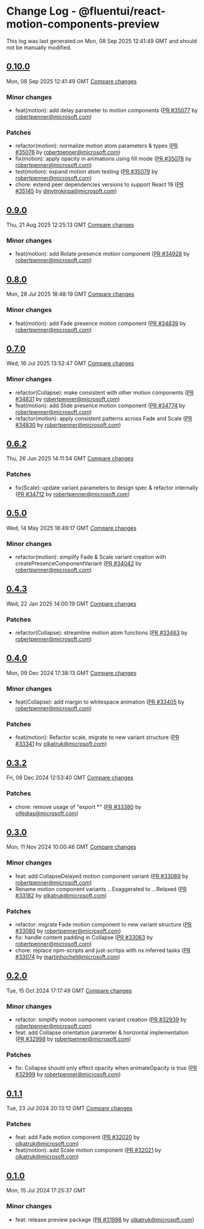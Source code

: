 # Change Log - @fluentui/react-motion-components-preview

This log was last generated on Mon, 08 Sep 2025 12:41:49 GMT and should not be manually modified.

<!-- Start content -->

## [0.10.0](https://github.com/microsoft/fluentui/tree/@fluentui/react-motion-components-preview_v0.10.0)

Mon, 08 Sep 2025 12:41:49 GMT 
[Compare changes](https://github.com/microsoft/fluentui/compare/@fluentui/react-motion-components-preview_v0.9.0..@fluentui/react-motion-components-preview_v0.10.0)

### Minor changes

- feat(motion): add delay parameter to motion components ([PR #35077](https://github.com/microsoft/fluentui/pull/35077) by robertpenner@microsoft.com)

### Patches

- refactor(motion): normalize motion atom parameters & types ([PR #35076](https://github.com/microsoft/fluentui/pull/35076) by robertpenner@microsoft.com)
- fix(motion): apply opacity in animations using fill mode ([PR #35078](https://github.com/microsoft/fluentui/pull/35078) by robertpenner@microsoft.com)
- test(motion): expand motion atom testing ([PR #35079](https://github.com/microsoft/fluentui/pull/35079) by robertpenner@microsoft.com)
- chore: extend peer dependencies versions to support React 19 ([PR #35145](https://github.com/microsoft/fluentui/pull/35145) by dmytrokirpa@microsoft.com)

## [0.9.0](https://github.com/microsoft/fluentui/tree/@fluentui/react-motion-components-preview_v0.9.0)

Thu, 21 Aug 2025 12:25:13 GMT 
[Compare changes](https://github.com/microsoft/fluentui/compare/@fluentui/react-motion-components-preview_v0.8.1..@fluentui/react-motion-components-preview_v0.9.0)

### Minor changes

- feat(motion): add Rotate presence motion component ([PR #34928](https://github.com/microsoft/fluentui/pull/34928) by robertpenner@microsoft.com)

## [0.8.0](https://github.com/microsoft/fluentui/tree/@fluentui/react-motion-components-preview_v0.8.0)

Mon, 28 Jul 2025 18:48:19 GMT 
[Compare changes](https://github.com/microsoft/fluentui/compare/@fluentui/react-motion-components-preview_v0.7.0..@fluentui/react-motion-components-preview_v0.8.0)

### Minor changes

- feat(motion): add Fade presence motion component ([PR #34839](https://github.com/microsoft/fluentui/pull/34839) by robertpenner@microsoft.com)

## [0.7.0](https://github.com/microsoft/fluentui/tree/@fluentui/react-motion-components-preview_v0.7.0)

Wed, 16 Jul 2025 13:52:47 GMT 
[Compare changes](https://github.com/microsoft/fluentui/compare/@fluentui/react-motion-components-preview_v0.6.2..@fluentui/react-motion-components-preview_v0.7.0)

### Minor changes

- refactor(Collapse): make consistent with other motion components ([PR #34831](https://github.com/microsoft/fluentui/pull/34831) by robertpenner@microsoft.com)
- feat(motion): add Slide presence motion component ([PR #34774](https://github.com/microsoft/fluentui/pull/34774) by robertpenner@microsoft.com)
- refactor(motion): apply consistent patterns across Fade and Scale ([PR #34830](https://github.com/microsoft/fluentui/pull/34830) by robertpenner@microsoft.com)

## [0.6.2](https://github.com/microsoft/fluentui/tree/@fluentui/react-motion-components-preview_v0.6.2)

Thu, 26 Jun 2025 14:11:54 GMT 
[Compare changes](https://github.com/microsoft/fluentui/compare/@fluentui/react-motion-components-preview_v0.5.0..@fluentui/react-motion-components-preview_v0.6.2)

### Patches

- fix(Scale): update variant parameters to design spec & refactor internally ([PR #34712](https://github.com/microsoft/fluentui/pull/34712) by robertpenner@microsoft.com)

## [0.5.0](https://github.com/microsoft/fluentui/tree/@fluentui/react-motion-components-preview_v0.5.0)

Wed, 14 May 2025 18:49:17 GMT 
[Compare changes](https://github.com/microsoft/fluentui/compare/@fluentui/react-motion-components-preview_v0.4.3..@fluentui/react-motion-components-preview_v0.5.0)

### Minor changes

- refactor(motion): simplify Fade & Scale variant creation with createPresenceComponentVariant ([PR #34042](https://github.com/microsoft/fluentui/pull/34042) by robertpenner@microsoft.com)

## [0.4.3](https://github.com/microsoft/fluentui/tree/@fluentui/react-motion-components-preview_v0.4.3)

Wed, 22 Jan 2025 14:00:19 GMT 
[Compare changes](https://github.com/microsoft/fluentui/compare/@fluentui/react-motion-components-preview_v0.4.0..@fluentui/react-motion-components-preview_v0.4.3)

### Patches

- refactor(Collapse): streamline motion atom functions ([PR #33463](https://github.com/microsoft/fluentui/pull/33463) by robertpenner@microsoft.com)

## [0.4.0](https://github.com/microsoft/fluentui/tree/@fluentui/react-motion-components-preview_v0.4.0)

Mon, 09 Dec 2024 17:38:13 GMT 
[Compare changes](https://github.com/microsoft/fluentui/compare/@fluentui/react-motion-components-preview_v0.3.2..@fluentui/react-motion-components-preview_v0.4.0)

### Minor changes

- feat(Collapse): add margin to whitespace animation ([PR #33405](https://github.com/microsoft/fluentui/pull/33405) by robertpenner@microsoft.com)

### Patches

- feat(motion): Refactor scale, migrate to new variant structure ([PR #33341](https://github.com/microsoft/fluentui/pull/33341) by olkatruk@microsoft.com)

## [0.3.2](https://github.com/microsoft/fluentui/tree/@fluentui/react-motion-components-preview_v0.3.2)

Fri, 06 Dec 2024 12:53:40 GMT 
[Compare changes](https://github.com/microsoft/fluentui/compare/@fluentui/react-motion-components-preview_v0.3.0..@fluentui/react-motion-components-preview_v0.3.2)

### Patches

- chore: remove usage of "export *"  ([PR #33380](https://github.com/microsoft/fluentui/pull/33380) by olfedias@microsoft.com)

## [0.3.0](https://github.com/microsoft/fluentui/tree/@fluentui/react-motion-components-preview_v0.3.0)

Mon, 11 Nov 2024 10:00:46 GMT 
[Compare changes](https://github.com/microsoft/fluentui/compare/@fluentui/react-motion-components-preview_v0.2.0..@fluentui/react-motion-components-preview_v0.3.0)

### Minor changes

- feat: add CollapseDelayed motion component variant ([PR #33069](https://github.com/microsoft/fluentui/pull/33069) by robertpenner@microsoft.com)
- Rename motion component variants ...Exaggerated to ...Relaxed ([PR #33182](https://github.com/microsoft/fluentui/pull/33182) by olkatruk@microsoft.com)

### Patches

- refactor: migrate Fade motion component to new variant structure ([PR #33080](https://github.com/microsoft/fluentui/pull/33080) by robertpenner@microsoft.com)
- fix: handle content padding in Collapse ([PR #33063](https://github.com/microsoft/fluentui/pull/33063) by robertpenner@microsoft.com)
- chore: replace npm-scripts and just-scrtips with nx inferred tasks ([PR #33074](https://github.com/microsoft/fluentui/pull/33074) by martinhochel@microsoft.com)

## [0.2.0](https://github.com/microsoft/fluentui/tree/@fluentui/react-motion-components-preview_v0.2.0)

Tue, 15 Oct 2024 17:17:49 GMT 
[Compare changes](https://github.com/microsoft/fluentui/compare/@fluentui/react-motion-components-preview_v0.1.1..@fluentui/react-motion-components-preview_v0.2.0)

### Minor changes

- refactor: simplify motion component variant creation ([PR #32939](https://github.com/microsoft/fluentui/pull/32939) by robertpenner@microsoft.com)
- feat: add Collapse orientation parameter & horizontal implementation ([PR #32998](https://github.com/microsoft/fluentui/pull/32998) by robertpenner@microsoft.com)

### Patches

- fix: Collapse should only effect opacity when animateOpacity is true ([PR #32999](https://github.com/microsoft/fluentui/pull/32999) by robertpenner@microsoft.com)

## [0.1.1](https://github.com/microsoft/fluentui/tree/@fluentui/react-motion-components-preview_v0.1.1)

Tue, 23 Jul 2024 20:13:12 GMT 
[Compare changes](https://github.com/microsoft/fluentui/compare/@fluentui/react-motion-components-preview_v0.1.0..@fluentui/react-motion-components-preview_v0.1.1)

### Patches

- feat: add Fade motion component ([PR #32020](https://github.com/microsoft/fluentui/pull/32020) by olkatruk@microsoft.com)
- feat(motion): add Scale motion component ([PR #32021](https://github.com/microsoft/fluentui/pull/32021) by olkatruk@microsoft.com)

## [0.1.0](https://github.com/microsoft/fluentui/tree/@fluentui/react-motion-components-preview_v0.1.0)

Mon, 15 Jul 2024 17:25:37 GMT

### Minor changes

- feat: release preview package ([PR #31998](https://github.com/microsoft/fluentui/pull/31998) by olkatruk@microsoft.com)
